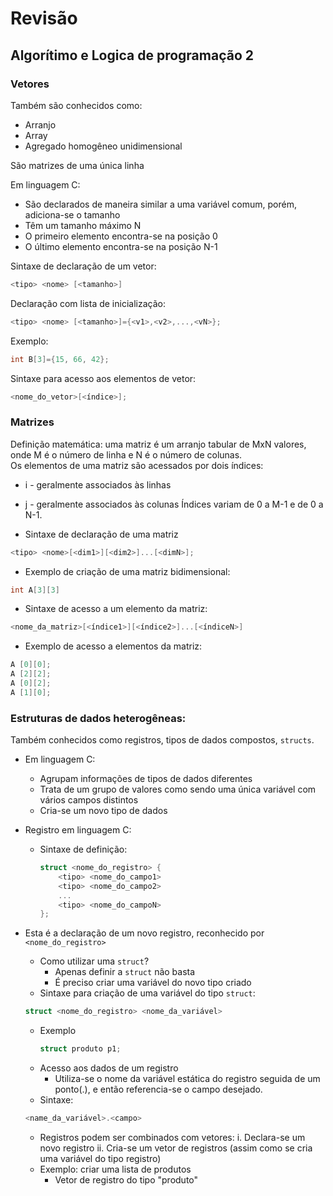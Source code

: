 # Revisão 
## Algorítimo e Logica de programação 2  
### Vetores
Também são conhecidos como:
* Arranjo
* Array
* Agregado homogêneo unidimensional  

São matrizes de uma única linha  

Em linguagem C:
* São declarados de maneira similar a uma variável comum, porém, adiciona-se o tamanho
* Têm um tamanho máximo N
* O primeiro elemento encontra-se na posição 0
* O último elemento encontra-se na posição N-1  

Sintaxe de declaração de um vetor:  
``` C 
<tipo> <nome> [<tamanho>]  
```

Declaração com lista de inicialização:
``` C 
<tipo> <nome> [<tamanho>]={<v1>,<v2>,...,<vN>};  
```

Exemplo: 
``` C
int B[3]={15, 66, 42};
```

Sintaxe para acesso aos elementos de vetor:
``` C
<nome_do_vetor>[<índice>];
```

### Matrizes
Definição matemática: uma matriz é um arranjo tabular de MxN valores, onde M é o número de linha e N é o número de colunas.  
Os elementos de uma matriz são acessados por dois índices:  
* i - geralmente associados às linhas
* j - geralmente associados às colunas
Índices variam de 0 a M-1 e de 0 a N-1.  

* Sintaxe de declaração de uma matriz
``` C 
<tipo> <nome>[<dim1>][<dim2>]...[<dimN>];
```

* Exemplo de criação de uma matriz bidimensional:
``` C 
int A[3][3]
```

* Sintaxe de acesso a um elemento da matriz:
``` C 
<nome_da_matriz>[<índice1>][<índice2>]...[<índiceN>]
```

* Exemplo de acesso a elementos da matriz:
``` C 
A [0][0];
A [2][2];
A [0][2];
A [1][0];
```

### Estruturas de dados heterogêneas:
Também conhecidos como registros, tipos de dados compostos, ```structs```.  
* Em linguagem C:
    * Agrupam informações de tipos de dados diferentes
    * Trata de um grupo de valores como sendo uma única variável com vários campos distintos
    * Cria-se um novo tipo de dados

* Registro em linguagem C:
  * Sintaxe de definição:
    ``` C
    struct <nome_do_registro> {
        <tipo> <nome_do_campo1>
        <tipo> <nome_do_campo2>
        ...
        <tipo> <nome_do_campoN>
    };
    ```
* Esta é a declaração de um novo registro, reconhecido por ```<nome_do_registro>```

    * Como utilizar uma ```struct```?
      * Apenas definir a ```struct``` não basta
      * É preciso criar uma variável do novo tipo criado
    * Sintaxe para criação de uma variável do tipo ```struct```:
    ``` C
    struct <nome_do_registro> <nome_da_variável>
    ```
    * Exemplo
      ``` C
      struct produto p1;
      ```
    * Acesso aos dados de um registro
      * Utiliza-se o nome da variável estática do registro seguida de um ponto(.), e então referencia-se o campo desejado.
    * Sintaxe:
    ```C
    <name_da_variável>.<campo>
    ```
    * Registros podem ser combinados com vetores:
     i. Declara-se um novo registro
     ii. Cria-se um vetor de registros (assim como se cria uma variável do tipo registro)
    * Exemplo: criar uma lista de produtos
      * Vetor de registro do tipo "produto"